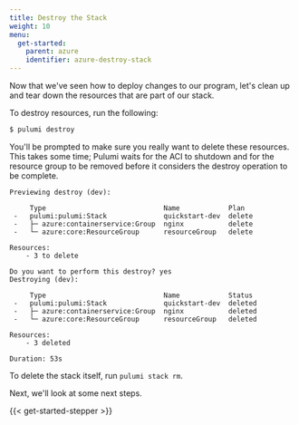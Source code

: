 ```yaml
---
title: Destroy the Stack
weight: 10
menu:
  get-started:
    parent: azure
    identifier: azure-destroy-stack
---
```


Now that we've seen how to deploy changes to our program, let's clean up and tear down the resources that are part of our stack.

To destroy resources, run the following:

```bash
$ pulumi destroy
```

You'll be prompted to make sure you really want to delete these resources. This takes some time; Pulumi waits for the ACI to shutdown and for the resource group to be removed before it considers the destroy operation to be complete.

```
Previewing destroy (dev):

     Type                             Name            Plan
 -   pulumi:pulumi:Stack              quickstart-dev  delete
 -   ├─ azure:containerservice:Group  nginx           delete
 -   └─ azure:core:ResourceGroup      resourceGroup   delete

Resources:
    - 3 to delete

Do you want to perform this destroy? yes
Destroying (dev):

     Type                             Name            Status
 -   pulumi:pulumi:Stack              quickstart-dev  deleted
 -   ├─ azure:containerservice:Group  nginx           deleted
 -   └─ azure:core:ResourceGroup      resourceGroup   deleted

Resources:
    - 3 deleted

Duration: 53s
```

To delete the stack itself, run `pulumi stack rm`.

Next, we'll look at some next steps.

{{< get-started-stepper >}}
